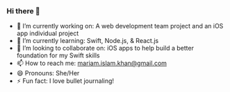 ### Hi there 👋

- 🔭 I’m currently working on: A web development team project and an iOS app individual project
- 🌱 I’m currently learning: Swift, Node.js, & React.js 
- 👯 I’m looking to collaborate on: iOS apps to help build a better foundation for my Swift skills
- 📫 How to reach me: mariam.islam.khan@gmail.com
- 😄 Pronouns: She/Her
- ⚡ Fun fact: I love bullet journaling!

